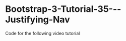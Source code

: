Bootstrap-3-Tutorial-35---Justifying-Nav
========================================

Code for the following video tutorial 
